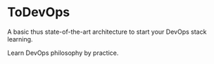 # ToDevOps
A basic thus state-of-the-art architecture to start your DevOps stack learning.

Learn DevOps philosophy by practice. 
